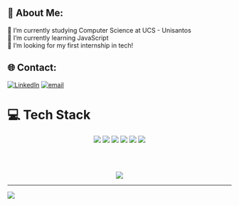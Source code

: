 ## 💫 About Me:
🔭 I’m currently studying Computer Science at UCS - Unisantos  
🌱 I’m currently learning JavaScript  
💬 I’m looking for my first internship in tech!    

## 🌐 Contact:
[![LinkedIn](https://img.shields.io/badge/LinkedIn-%230077B5.svg?logo=linkedin&logoColor=white)](https://www.linkedin.com/in/pedro-simoes12/) 
[![email](https://img.shields.io/badge/Email-D14836?logo=gmail&logoColor=white)](mailto:pedros.simoes12@gmail.com) 

# 💻 Tech Stack
<div align="center">
<img src="https://img.shields.io/badge/C-%2300599C.svg?style=for-the-badge&logo=c&logoColor=white" />
<img src="https://img.shields.io/badge/Python-3670A0?style=for-the-badge&logo=python&logoColor=ffdd54" />
<img src="https://img.shields.io/badge/JavaScript-%23323330.svg?style=for-the-badge&logo=javascript&logoColor=%23F7DF1E" />
<img src="https://img.shields.io/badge/SQL-%2307405e.svg?style=for-the-badge&logo=sqlite&logoColor=white" />
<img src="https://img.shields.io/badge/AWS-%23FF9900.svg?style=for-the-badge&logo=amazon-aws&logoColor=white" />
<img src="https://img.shields.io/badge/HTML5-%23E34F26.svg?style=for-the-badge&logo=html5&logoColor=white" />

<br><br>

<img src="https://github-readme-stats.vercel.app/api/top-langs/?username=Pedrosimoes12&theme=darcula&hide_border=false&include_all_commits=false&count_private=true&layout=compact" />
</div>

---

[![](https://visitcount.itsvg.in/api?id=Pedrosimoes12&icon=0&color=0)](https://visitcount.itsvg.in)
